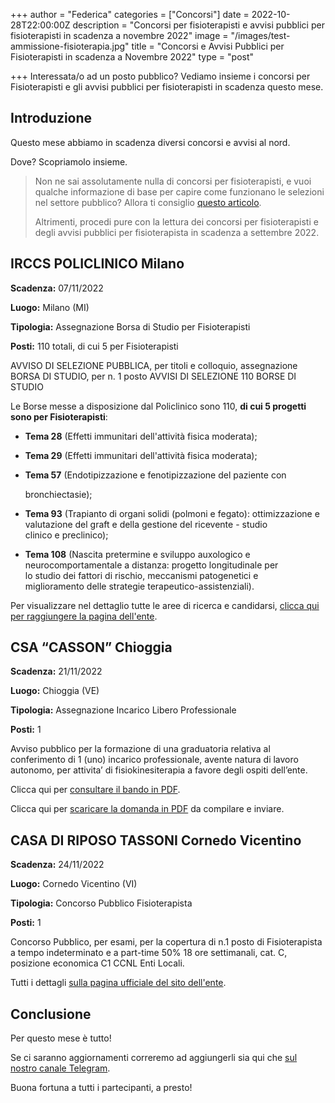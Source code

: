 +++
author = "Federica"
categories = ["Concorsi"]
date = 2022-10-28T22:00:00Z
description = "Concorsi per fisioterapisti e avvisi pubblici per fisioterapisti in scadenza a novembre 2022"
image = "/images/test-ammissione-fisioterapia.jpg"
title = "Concorsi e Avvisi Pubblici per Fisioterapisti in scadenza a Novembre 2022"
type = "post"

+++
Interessata/o ad un posto pubblico? Vediamo insieme i concorsi per Fisioterapisti e gli avvisi pubblici per fisioterapisti in scadenza questo mese.

## Introduzione

Questo mese abbiamo in scadenza diversi concorsi e avvisi al nord.

Dove? Scopriamolo insieme.

> Non ne sai assolutamente nulla di concorsi per fisioterapisti, e vuoi qualche informazione di base per capire come funzionano le selezioni nel settore pubblico? Allora ti consiglio [questo articolo](https://fisioterapisti.org/lavorare-nel-pubblico-come-fisioterapisti-concetti-di-base/ "Lavorare nel pubblico come fisioterapista").
>
> Altrimenti, procedi pure con la lettura dei concorsi per fisioterapisti e degli avvisi pubblici per fisioterapista in scadenza a settembre 2022.

## **IRCCS POLICLINICO Milano**

**Scadenza:** 07/11/2022

**Luogo:** Milano (MI)

**Tipologia:** Assegnazione Borsa di Studio per Fisioterapisti

**Posti:** 110 totali, di cui 5 per Fisioterapisti

AVVISO DI SELEZIONE PUBBLICA, per titoli e colloquio, assegnazione BORSA DI STUDIO, per n. 1 posto AVVISI DI SELEZIONE 110 BORSE DI STUDIO

Le Borse messe a disposizione dal Policlinico sono 110, **di cui 5 progetti sono per Fisioterapisti**:

* **Tema 28** (Effetti immunitari dell'attività fisica moderata);
* **Tema 29** (Effetti immunitari dell'attività fisica moderata);
* **Tema 57** (Endotipizzazione e fenotipizzazione del paziente con

  bronchiectasie);
* **Tema 93** (Trapianto di organi solidi (polmoni e fegato): ottimizzazione e  
  valutazione del graft e della gestione del ricevente - studio  
  clinico e preclinico);
* **Tema 108** (Nascita pretermine e sviluppo auxologico e  
  neurocomportamentale a distanza: progetto longitudinale per  
  lo studio dei fattori di rischio, meccanismi patogenetici e  
  miglioramento delle strategie terapeutico-assistenziali).

Per visualizzare nel dettaglio tutte le aree di ricerca e candidarsi, [clicca qui per raggiungere la pagina dell'ente](https://www.policlinico.mi.it/lavora-con-noi/info/1532 "Policlinico Milano").

## **CSA “CASSON” Chioggia**

**Scadenza:** 21/11/2022

**Luogo:** Chioggia (VE)

**Tipologia:** Assegnazione Incarico Libero Professionale

**Posti:** 1

Avviso pubblico per la formazione di una graduatoria relativa al conferimento di 1 (uno) incarico professionale, avente natura di lavoro autonomo, per attivita’ di fisiokinesiterapia a favore degli ospiti dell’ente.

Clicca qui per [consultare il bando in PDF](https://ipachioggia.it/wp-content/uploads/2022/10/BANDO-FISIO-2022.pdf "Bando Chioggia").

Clicca qui per [scaricare la domanda in PDF](https://ipachioggia.it/wp-content/uploads/2022/10/fac-simile-2022.pdf "Domanda Avviso Pubblico Chioggia") da compilare e inviare.

## **CASA DI RIPOSO TASSONI Cornedo Vicentino**

**Scadenza:** 24/11/2022

**Luogo:** Cornedo Vicentino (VI)

**Tipologia:** Concorso Pubblico Fisioterapista

**Posti:** 1

Concorso Pubblico, per esami, per la copertura di n.1 posto di Fisioterapista a tempo indeterminato e a part-time 50% 18 ore settimanali, cat. C, posizione economica C1 CCNL Enti Locali.

Tutti i dettagli [sulla pagina ufficiale del sito dell'ente](https://one33.robyone.net/CompetitionNotice.aspx?sid=53&cid=187&id=576736 "Concorso Pubblico Casa di Riposo Tassoni 2022").

## Conclusione

Per questo mese è tutto!

Se ci saranno aggiornamenti correremo ad aggiungerli sia qui che [sul nostro canale Telegram](https://t.me/fisioterapisti_official "Fisioterapisti | Telegram").

Buona fortuna a tutti i partecipanti, a presto!